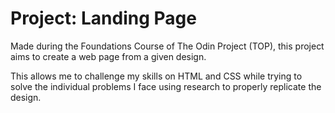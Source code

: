 # Project: Landing Page
Made during the Foundations Course of The Odin Project (TOP), this project aims to create a web page from a given design.  

This allows me to challenge my skills on HTML and CSS while trying to solve the individual problems I face using research to properly replicate the design.